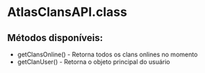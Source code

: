 # AtlasClansAPI.class

## Métodos disponíveis:

* getClansOnline() - Retorna todos os clans onlines no momento
* getClanUser() - Retorna o objeto principal do usuário
